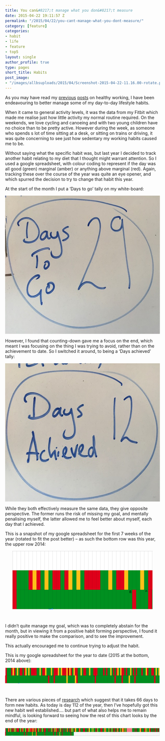 ```yaml
---
title: You can&#8217;t manage what you don&#8217;t measure
date: 2015-04-22 19:11:57 Z
permalink: "/2015/04/22/you-cant-manage-what-you-dont-measure/"
category: [feature]
categories:
- habit
- life
- feature
- top5
layout: single
author_profile: true
type: pages
short_title: Habits
post_image:
- "/images/allbsuploads/2015/04/Screenshot-2015-04-22-11.16.00-rotate.png"
---
```


As you may have read my [previous](http://allbs.co.uk/2014/01/05/healthy-working/) [posts](http://allbs.co.uk/2014/08/16/healthy-working-standing-desk/) on healthy working, I have been endeavouring to better manage some of my day-to-day lifestyle habits.

When it came to general activity levels, it was the data from my Fitbit which made me realise just how little activity my normal routine required. On the weekends, we love cycling and canoeing and with two young children have no choice than to be pretty active. However during the week, as someone who spends s lot of time sitting at a desk, or sitting on trains or driving, it was quite concerning to see just how sedentary my working habits caused me to be.

Without saying what the specific habit was, but last year I decided to track another habit relating to my diet that I thought might warrant attention. So I used a google spreadsheet, with colour coding to represent if the day was all good (green) marginal (amber) or anything above marginal (red). Again, tracking these over the course of the year was quite an eye opener, and which spurred the decision to try to change that habit this year.

At the start of the month I put a ‘Days to go’ tally on my white-board:

<img style="display: block; margin-left: auto; margin-right: auto;" title="2015-04-22 11.21.10.jpg" src="/images/allbsuploads/2015/04/2015-04-22-11.21.10.jpg" alt="2015 04 22 11 21 10" width="600" height="450" border="0" />

However, I found that counting-down gave me a focus on the end, which meant I was focusing on the thing I was trying to avoid, rather than on the achievement to date. So I switched it around, to being a ‘Days achieved’ tally:

<img style="display: block; margin-left: auto; margin-right: auto;" title="2015-04-22 11.22.13.jpg" src="/images/allbsuploads/2015/04/2015-04-22-11.22.13.jpg" alt="2015 04 22 11 22 13" width="600" height="450" border="0" />

While they both effectively measure the same data, they give opposite perspective. The former runs the risk of missing my goal, and mentally penalising myself, the latter allowed me to feel better about myself, each day that I achieved.

This is a snapshot of my google spreadsheet for the first 7 weeks of the year (rotated to fit the post better) &#8211; as such the bottom row was this year, the upper row 2014:

<img style="display: block; margin-left: auto; margin-right: auto;" title="Screenshot 2015-04-22 11.16.00 rotate.png" src="/images/allbsuploads/2015/04/Screenshot-2015-04-22-11.16.00-rotate.png" alt="Screenshot 2015 04 22 11 16 00 rotate" width="456" height="190" border="0" />

&nbsp;

I didn’t quite manage my goal, which was to completely abstain for the month, but in viewing it from a positive habit forming perspective, I found it really positive to make the comparison, and to see the improvement.

This actually encouraged me to continue trying to adjust the habit.

This is my google spreadsheet for the year to date (2015 at the bottom, 2014 above):

<img style="display: block; margin-left: auto; margin-right: auto;" title="Screenshot 2015-04-22 11.16.56 rotate.png" src="/images/allbsuploads/2015/04/Screenshot-2015-04-22-11.16.56-rotate.png" alt="Screenshot 2015 04 22 11 16 56 rotate" width="589" height="52" border="0" />

&nbsp;

There are various pieces of [research](http://www.huffingtonpost.com/james-clear/forming-new-habits_b_5104807.html) which suggest that it takes 66 days to form new habits. As today is day 112 of the year, then I’ve hopefully got this new habit well established…. but part of what also helps me to remain mindful, is looking forward to seeing how the rest of this chart looks by the end of the year:

<img style="display: block; margin-left: auto; margin-right: auto;" title="Screenshot 2015-04-22 11.17.24 rotate.png" src="/images/allbsuploads/2015/04/Screenshot-2015-04-22-11.17.24-rotate.png" alt="Screenshot 2015 04 22 11 17 24 rotate" width="588" height="27" border="0" />

&nbsp;
